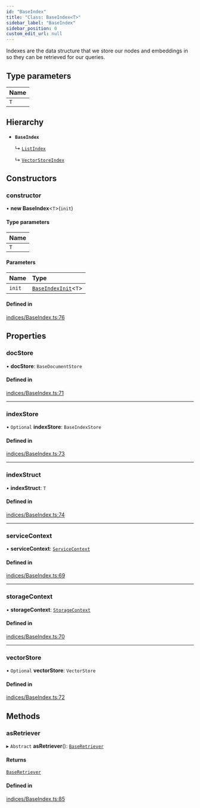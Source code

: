```yaml
---
id: "BaseIndex"
title: "Class: BaseIndex<T>"
sidebar_label: "BaseIndex"
sidebar_position: 0
custom_edit_url: null
---
```


Indexes are the data structure that we store our nodes and embeddings in so
they can be retrieved for our queries.

## Type parameters

| Name |
| :------ |
| `T` |

## Hierarchy

- **`BaseIndex`**

  ↳ [`ListIndex`](ListIndex.md)

  ↳ [`VectorStoreIndex`](VectorStoreIndex.md)

## Constructors

### constructor

• **new BaseIndex**<`T`\>(`init`)

#### Type parameters

| Name |
| :------ |
| `T` |

#### Parameters

| Name | Type |
| :------ | :------ |
| `init` | [`BaseIndexInit`](../interfaces/BaseIndexInit.md)<`T`\> |

#### Defined in

[indices/BaseIndex.ts:76](https://github.com/run-llama/LlamaIndexTS/blob/08c2d46/packages/core/src/indices/BaseIndex.ts#L76)

## Properties

### docStore

• **docStore**: `BaseDocumentStore`

#### Defined in

[indices/BaseIndex.ts:71](https://github.com/run-llama/LlamaIndexTS/blob/08c2d46/packages/core/src/indices/BaseIndex.ts#L71)

___

### indexStore

• `Optional` **indexStore**: `BaseIndexStore`

#### Defined in

[indices/BaseIndex.ts:73](https://github.com/run-llama/LlamaIndexTS/blob/08c2d46/packages/core/src/indices/BaseIndex.ts#L73)

___

### indexStruct

• **indexStruct**: `T`

#### Defined in

[indices/BaseIndex.ts:74](https://github.com/run-llama/LlamaIndexTS/blob/08c2d46/packages/core/src/indices/BaseIndex.ts#L74)

___

### serviceContext

• **serviceContext**: [`ServiceContext`](../interfaces/ServiceContext.md)

#### Defined in

[indices/BaseIndex.ts:69](https://github.com/run-llama/LlamaIndexTS/blob/08c2d46/packages/core/src/indices/BaseIndex.ts#L69)

___

### storageContext

• **storageContext**: [`StorageContext`](../interfaces/StorageContext.md)

#### Defined in

[indices/BaseIndex.ts:70](https://github.com/run-llama/LlamaIndexTS/blob/08c2d46/packages/core/src/indices/BaseIndex.ts#L70)

___

### vectorStore

• `Optional` **vectorStore**: `VectorStore`

#### Defined in

[indices/BaseIndex.ts:72](https://github.com/run-llama/LlamaIndexTS/blob/08c2d46/packages/core/src/indices/BaseIndex.ts#L72)

## Methods

### asRetriever

▸ `Abstract` **asRetriever**(): [`BaseRetriever`](../interfaces/BaseRetriever.md)

#### Returns

[`BaseRetriever`](../interfaces/BaseRetriever.md)

#### Defined in

[indices/BaseIndex.ts:85](https://github.com/run-llama/LlamaIndexTS/blob/08c2d46/packages/core/src/indices/BaseIndex.ts#L85)
